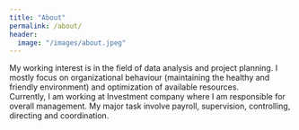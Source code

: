 ```yaml
---
title: "About"
permalink: /about/
header:
  image: "/images/about.jpeg"
---
```


My working interest is in the field of data analysis and project planning. 
I mostly focus on organizational behaviour (maintaining the healthy and friendly environment) and optimization of available resources.   
Currently, I am working at Investment company where I am responsible for overall management. 
My major task involve payroll, supervision, controlling, directing and coordination. 
 

